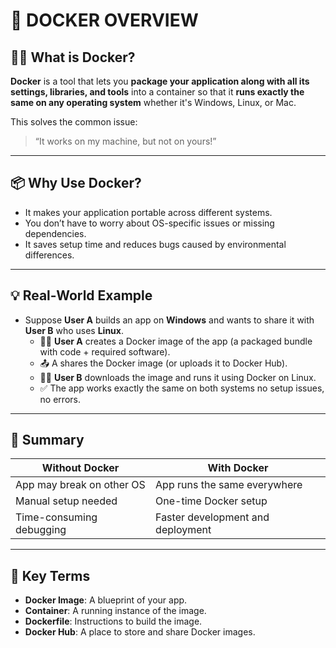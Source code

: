 # 🐳 **DOCKER OVERVIEW**

## 🤷‍♂️ What is Docker?

**Docker** is a tool that lets you **package your application along with all its settings, libraries, and tools** into a container so that it **runs exactly the same on any operating system** whether it's Windows, Linux, or Mac.

This solves the common issue:  
> “It works on my machine, but not on yours!”

---

## 📦 Why Use Docker?

- It makes your application portable across different systems.
- You don’t have to worry about OS-specific issues or missing dependencies.
- It saves setup time and reduces bugs caused by environmental differences.

---

## 💡 Real-World Example

- Suppose **User A** builds an app on **Windows** and wants to share it with **User B** who uses **Linux**.
  - 🧑‍💻 **User A** creates a Docker image of the app (a packaged bundle with code + required software).
  - 📤 A shares the Docker image (or uploads it to Docker Hub).
  - 👩‍💻 **User B** downloads the image and runs it using Docker on Linux.
  - ✅ The app works exactly the same on both systems no setup issues, no errors.

---

## 🔁 Summary

| Without Docker              | With Docker                        |
|----------------------------|-------------------------------------|
| App may break on other OS  | App runs the same everywhere        |
| Manual setup needed        | One-time Docker setup               |
| Time-consuming debugging   | Faster development and deployment   |

---

## 📌 Key Terms

- **Docker Image**: A blueprint of your app.
- **Container**: A running instance of the image.
- **Dockerfile**: Instructions to build the image.
- **Docker Hub**: A place to store and share Docker images.


